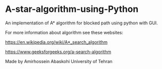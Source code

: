 # A-star-algorithm-using-Python

An implementation of A* algorithm for blocked path using python with GUI. 

For more information about algorithm see these websites:

https://en.wikipedia.org/wiki/A*_search_algorithm

https://www.geeksforgeeks.org/a-search-algorithm

Made by Amirhossein Abaskohi
University of Tehran

